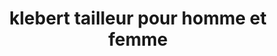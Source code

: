 ---
title: "klebert tailleur pour homme et femme"
url: /delmsa-13/klebert-tailleur-pour-homme-et-femme/
shop: Schneiderei
---
